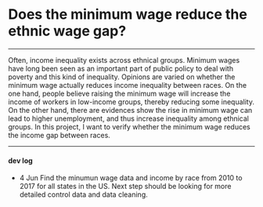 # Does the minimum wage reduce the ethnic wage gap?
----
Often, income inequality exists across ethnical groups. Minimum wages have long been seen as an important part of public policy to deal with poverty and this kind of inequality. Opinions are varied on whether the minimum wage actually reduces income inequality between races. On the one hand, people believe raising the minimum wage will increase the income of workers in low-income groups, thereby reducing some inequality. On the other hand, there are evidences show the rise in minimum wage can lead to higher unemployment, and thus increase inequality among ethnical groups. In this project, I want to verify whether the minimum wage reduces the income gap between races.

----
#### dev log
* 4 Jun
Find the minumun wage data and income by race from 2010 to 2017 for all states in the US. Next step should be looking for more detailed control data and data cleaning.
